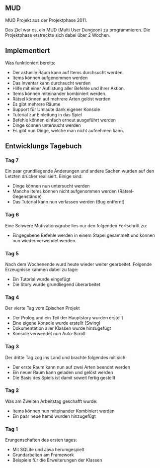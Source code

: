 ## MUD ##

MUD Projekt aus der Projektphase 2011.

Das Ziel war es, ein MUD (Multi User Dungeon) zu programmieren.
Die Projektphase erstreckte sich dabei über 2 Wochen.

## Implementiert ##
Was funktioniert bereits:

* Der aktuelle Raum kann auf Items durchsucht werden.
* Items können aufgenommen werden
* Das Inventar kann durchsucht werden
* Hilfe mit einer Auflistung aller Befehle und ihrer Aktion.
* Items können miteinander kombiniert werden.
* Rätsel können auf mehrere Arten gelöst werden
* Es gibt mehrere Räume
* Support für Umlaute dank eigener Konsole
* Tutorial zur Einleitung in das Spiel
* Befehle können einfach erneut ausgeführt werden
* Dinge können untersucht werden
* Es gibt nun Dinge, welche man nicht aufnehmen kann.

## Entwicklungs Tagebuch ##

### Tag 7 ###
Ein paar grundliegende Änderungen und andere Sachen wurden auf den Letzten drücker
realisiert. Einige sind:

* Dinge können nun untersucht werden
* Manche Items können nicht aufgenommen werden (Rätsel-Gegenstände)
* Das Tutorial kann nun verlassen werden (Bug entfernt)

### Tag 6 ###
Eine Schwere Mutivationsgrube lies nur den folgenden Fortschritt zu:

* Eingegebene Befehle werden in einem Stapel gesammelt und können nun wieder verwendet werden.

### Tag 5 ###
Nach dem Wochenende wurd heute wieder weiter gearbeitet. Folgende Erzeugnisse kahmen dabei 
zu tage:

* Ein Tutorial wurde eingefügt
* Die Story wurde grundliegend überarbeitet

### Tag 4 ###
Der vierte Tag vom Epischen Projekt

* Der Prolog und ein Teil der Hauptstory wurden erstellt
* Eine eigene Konsole wurde erstellt (Swing)
* Dokumentation aller Klassen wurde hinzugefügt
* Konsole verwendet nun Auto-Scroll

### Tag 3 ###
Der dritte Tag zog ins Land und brachte folgendes mit sich:

* Der erste Raum kann nun auf zwei Arten beendet werden
* Ein neuer Raum kann geladen und gelöst werden
* Die Basis des Spiels ist damit soweit fertig gestellt

### Tag 2 ###
Was am Zweiten Arbeitstag geschafft wurde:

* Items können nun miteinander Kombiniert werden
* Ein paar neue Items wurden hinzugefügt

### Tag 1 ###
Erungenschaften des ersten tages:

* Mit SQLite und Java herumgespielt
* Grundarbeiten am Framework
* Beispiele für die Erweiterungen der Klassen